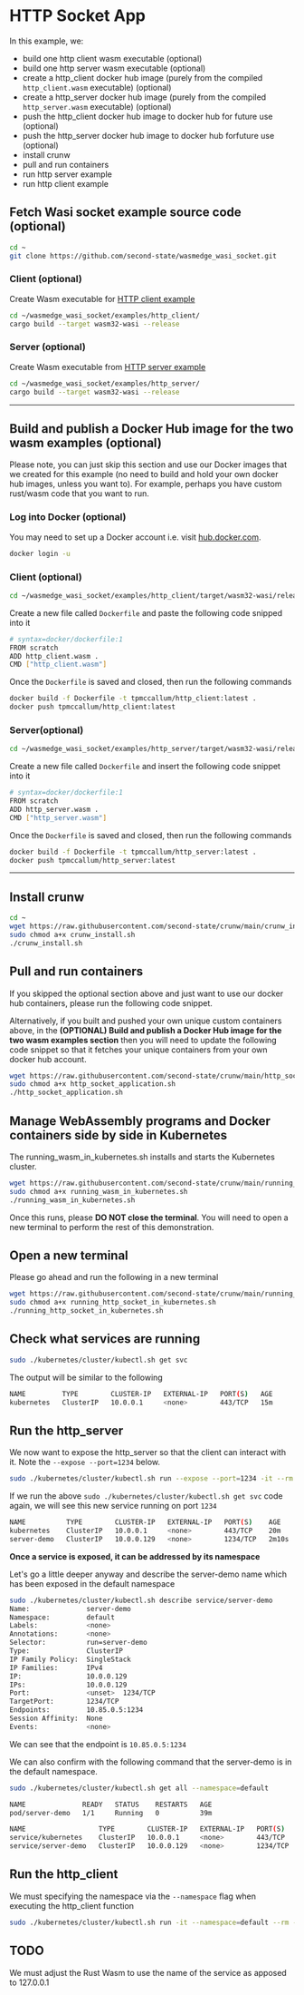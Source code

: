 # HTTP Socket App

In this example, we:
- build one http client wasm executable (optional)
- build one http server wasm executable (optional)
- create a http_client docker hub image (purely from the compiled `http_client.wasm` executable) (optional)
- create a http_server docker hub image (purely from the compiled `http_server.wasm` executable) (optional)
- push the http_client docker hub image to docker hub for future use (optional)
- push the http_server docker hub image to docker hub forfuture use (optional)
- install crunw
- pull and run containers
- run http server example
- run http client example

## Fetch Wasi socket example source code (optional)


```bash
cd ~
git clone https://github.com/second-state/wasmedge_wasi_socket.git
```

### Client (optional)

Create Wasm executable for [HTTP client example](https://github.com/second-state/wasmedge_wasi_socket/tree/main/examples/http_client)

```bash
cd ~/wasmedge_wasi_socket/examples/http_client/
cargo build --target wasm32-wasi --release
```

### Server (optional)

Create Wasm executable from [HTTP server example](https://github.com/second-state/wasmedge_wasi_socket/tree/main/examples/http_server)

```bash
cd ~/wasmedge_wasi_socket/examples/http_server/
cargo build --target wasm32-wasi --release

```

---


## Build and publish a Docker Hub image for the two wasm examples (optional)

Please note, you can just skip this section and use our Docker images that we created for this example (no need to build and hold your own docker hub images, unless you want to). For example, perhaps you have custom rust/wasm code that you want to run.

### Log into Docker (optional)

You may need to set up a Docker account i.e. visit [hub.docker.com](https://hub.docker.com/).

```bash
docker login -u 
```

### Client (optional)

```bash
cd ~/wasmedge_wasi_socket/examples/http_client/target/wasm32-wasi/release
```

Create a new file called `Dockerfile` and paste the following code snipped into it

```bash
# syntax=docker/dockerfile:1
FROM scratch
ADD http_client.wasm .
CMD ["http_client.wasm"]
```

Once the `Dockerfile` is saved and closed, then run the following commands

```bash
docker build -f Dockerfile -t tpmccallum/http_client:latest .
docker push tpmccallum/http_client:latest
```

### Server(optional)

```bash
cd ~/wasmedge_wasi_socket/examples/http_server/target/wasm32-wasi/release
```

Create a new file called `Dockerfile` and insert the following code snippet into it

```bash
# syntax=docker/dockerfile:1
FROM scratch
ADD http_server.wasm .
CMD ["http_server.wasm"]
```

Once the `Dockerfile` is saved and closed, then run the following commands

```bash
docker build -f Dockerfile -t tpmccallum/http_server:latest .
docker push tpmccallum/http_server:latest
```

---


## Install crunw

```bash
cd ~
wget https://raw.githubusercontent.com/second-state/crunw/main/crunw_install.sh
sudo chmod a+x crunw_install.sh
./crunw_install.sh
```

## Pull and run containers

If you skipped the optional section above and just want to use our docker hub containers, please run the following code snippet.

Alternatively, if you built and pushed your own unique custom containers above, in the **(OPTIONAL) Build and publish a Docker Hub image for the two wasm examples section** then you will need to update the following code snippet so that it fetches your unique containers from your own docker hub account.

```bash
wget https://raw.githubusercontent.com/second-state/crunw/main/http_socket_application.sh
sudo chmod a+x http_socket_application.sh
./http_socket_application.sh
```

## Manage WebAssembly programs and Docker containers side by side in Kubernetes

The running_wasm_in_kubernetes.sh installs and starts the Kubernetes cluster.

```bash
wget https://raw.githubusercontent.com/second-state/crunw/main/running_wasm_in_kubernetes.sh
sudo chmod a+x running_wasm_in_kubernetes.sh
./running_wasm_in_kubernetes.sh
```

Once this runs, please **DO NOT close the terminal**. You will need to open a new terminal to perform the rest of this demonstration.

## Open a new terminal

Please go ahead and run the following in a new terminal

```bash
wget https://raw.githubusercontent.com/second-state/crunw/main/running_http_socket_in_kubernetes.sh
sudo chmod a+x running_http_socket_in_kubernetes.sh
./running_http_socket_in_kubernetes.sh
```

## Check what services are running

```bash
sudo ./kubernetes/cluster/kubectl.sh get svc
```

The output will be similar to the following

```bash
NAME         TYPE        CLUSTER-IP   EXTERNAL-IP   PORT(S)   AGE
kubernetes   ClusterIP   10.0.0.1     <none>        443/TCP   15m
```

## Run the http_server

We now want to expose the http_server so that the client can interact with it. Note the `--expose --port=1234` below.

```bash
sudo ./kubernetes/cluster/kubectl.sh run --expose --port=1234 -it --rm --restart=Never server-demo --image=tpmccallum/http_server:latest /http_server.wasm
```

If we run the above `sudo ./kubernetes/cluster/kubectl.sh get svc` code again, we will see this new service running on port `1234`

```bash
NAME          TYPE        CLUSTER-IP   EXTERNAL-IP   PORT(S)    AGE
kubernetes    ClusterIP   10.0.0.1     <none>        443/TCP    20m
server-demo   ClusterIP   10.0.0.129   <none>        1234/TCP   2m10s
```

**Once a service is exposed, it can be addressed by its namespace**

Let's go a little deeper anyway and describe the server-demo name which has been exposed in the default namespace

```bash
sudo ./kubernetes/cluster/kubectl.sh describe service/server-demo
Name:              server-demo
Namespace:         default
Labels:            <none>
Annotations:       <none>
Selector:          run=server-demo
Type:              ClusterIP
IP Family Policy:  SingleStack
IP Families:       IPv4
IP:                10.0.0.129
IPs:               10.0.0.129
Port:              <unset>  1234/TCP
TargetPort:        1234/TCP
Endpoints:         10.85.0.5:1234
Session Affinity:  None
Events:            <none>
```

We can see that the endpoint is `10.85.0.5:1234`

We can also confirm with the following command that the server-demo is in the default namespace.

```bash
sudo ./kubernetes/cluster/kubectl.sh get all --namespace=default
```

```bash
NAME              READY   STATUS    RESTARTS   AGE
pod/server-demo   1/1     Running   0          39m

NAME                  TYPE        CLUSTER-IP   EXTERNAL-IP   PORT(S)    AGE
service/kubernetes    ClusterIP   10.0.0.1     <none>        443/TCP    57m
service/server-demo   ClusterIP   10.0.0.129   <none>        1234/TCP   39m
```

## Run the http_client

We must specifying the namespace via the `--namespace` flag when executing the http_client function

```bash
sudo ./kubernetes/cluster/kubectl.sh run -it --namespace=default --rm --restart=Never client-demo --image=tpmccallum/http_client:latest /http_client.wasm hello
```


## TODO
We must adjust the Rust Wasm to use the name of the service as apposed to 127.0.0.1



